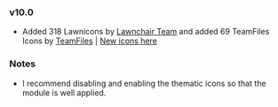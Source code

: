 ### v10.0
- Added 318 Lawnicons by [Lawnchair Team](https://github.com/LawnchairLauncher/lawnicons "Lawnchair GitHub") and added 69 TeamFiles Icons by [TeamFiles](https://github.com/TeamFiles "Team Files") | [New icons here](https://github.com/Syoker/ExtraThemedIcons/blob/main/newicons.md#v100 "New icons for version v10.0")

### Notes
- I recommend disabling and enabling the thematic icons so that the module is well applied.